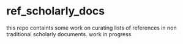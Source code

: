 # ref_scholarly_docs
this repo containts some work on curating lists of references in non traditional scholarly documents. work in progress
